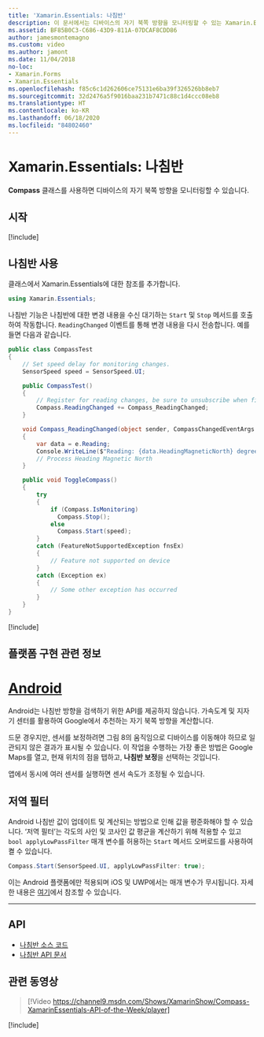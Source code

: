 ```yaml
---
title: 'Xamarin.Essentials: 나침반'
description: 이 문서에서는 디바이스의 자기 북쪽 방향을 모니터링할 수 있는 Xamarin.Essentials의 Compass 클래스를 설명합니다.
ms.assetid: BF85B0C3-C686-43D9-811A-07DCAF8CDD86
author: jamesmontemagno
ms.custom: video
ms.author: jamont
ms.date: 11/04/2018
no-loc:
- Xamarin.Forms
- Xamarin.Essentials
ms.openlocfilehash: f85c6c1d262606ce75131e6ba39f326526bb8eb7
ms.sourcegitcommit: 32d2476a5f9016baa231b7471c88c1d4ccc08eb8
ms.translationtype: HT
ms.contentlocale: ko-KR
ms.lasthandoff: 06/18/2020
ms.locfileid: "84802460"
---
```

# <a name="xamarinessentials-compass"></a>Xamarin.Essentials: 나침반

**Compass** 클래스를 사용하면 디바이스의 자기 북쪽 방향을 모니터링할 수 있습니다.

## <a name="get-started"></a>시작

[!include[](~/essentials/includes/get-started.md)]

## <a name="using-compass"></a>나침반 사용

클래스에서 Xamarin.Essentials에 대한 참조를 추가합니다.

```csharp
using Xamarin.Essentials;
```

나침반 기능은 나침반에 대한 변경 내용을 수신 대기하는 `Start` 및 `Stop` 메서드를 호출하여 작동합니다. `ReadingChanged` 이벤트를 통해 변경 내용을 다시 전송합니다. 예를 들면 다음과 같습니다.

```csharp
public class CompassTest
{
    // Set speed delay for monitoring changes.
    SensorSpeed speed = SensorSpeed.UI;

    public CompassTest()
    {
        // Register for reading changes, be sure to unsubscribe when finished
        Compass.ReadingChanged += Compass_ReadingChanged;
    }

    void Compass_ReadingChanged(object sender, CompassChangedEventArgs e)
    {
        var data = e.Reading;
        Console.WriteLine($"Reading: {data.HeadingMagneticNorth} degrees");
        // Process Heading Magnetic North
    }

    public void ToggleCompass()
    {
        try
        {
            if (Compass.IsMonitoring)
              Compass.Stop();
            else
              Compass.Start(speed);
        }
        catch (FeatureNotSupportedException fnsEx)
        {
            // Feature not supported on device
        }
        catch (Exception ex)
        {
            // Some other exception has occurred
        }
    }
}
```

[!include[](~/essentials/includes/sensor-speed.md)]

## <a name="platform-implementation-specifics"></a>플랫폼 구현 관련 정보

# <a name="android"></a>[Android](#tab/android)

Android는 나침반 방향을 검색하기 위한 API를 제공하지 않습니다. 가속도계 및 지자기 센터를 활용하여 Google에서 추천하는 자기 북쪽 방향을 계산합니다.

드문 경우지만, 센서를 보정하려면 그림 8의 움직임으로 디바이스를 이동해야 하므로 일관되지 않은 결과가 표시될 수 있습니다. 이 작업을 수행하는 가장 좋은 방법은 Google Maps를 열고, 현재 위치의 점을 탭하고, **나침반 보정**을 선택하는 것입니다.

앱에서 동시에 여러 센서를 실행하면 센서 속도가 조정될 수 있습니다.

## <a name="low-pass-filter"></a>저역 필터

Android 나침반 값이 업데이트 및 계산되는 방법으로 인해 값을 평준화해야 할 수 있습니다. ‘저역 필터’는 각도의 사인 및 코사인 값 평균을 계산하기 위해 적용할 수 있고 `bool applyLowPassFilter` 매개 변수를 허용하는 `Start` 메서드 오버로드를 사용하여 켤 수 있습니다.

```csharp
Compass.Start(SensorSpeed.UI, applyLowPassFilter: true);
```

이는 Android 플랫폼에만 적용되며 iOS 및 UWP에서는 매개 변수가 무시됩니다.  자세한 내용은 [여기](https://github.com/xamarin/Essentials/pull/354#issuecomment-405316860)에서 참조할 수 있습니다.

--------------

## <a name="api"></a>API

- [나침반 소스 코드](https://github.com/xamarin/Essentials/tree/main/Xamarin.Essentials/Compass)
- [나침반 API 문서](xref:Xamarin.Essentials.Compass)

## <a name="related-video"></a>관련 동영상

> [!Video https://channel9.msdn.com/Shows/XamarinShow/Compass-XamarinEssentials-API-of-the-Week/player]

[!include[](~/essentials/includes/xamarin-show-essentials.md)]
